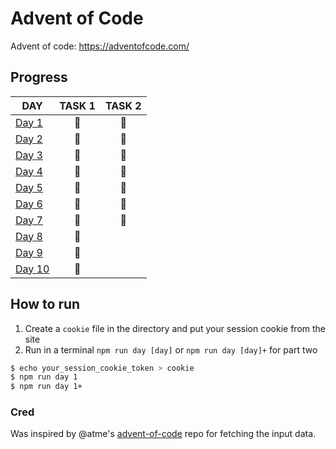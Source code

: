 # Advent of Code

Advent of code: https://adventofcode.com/

## Progress

| DAY                                                                             | TASK 1 | TASK 2 |
| ------------------------------------------------------------------------------- | :----: | :----: |
| [Day 1](https://github.com/kotlinski/advent-of-code/tree/main/src/2021/day-01)  |   🌟   |   🌟   |
| [Day 2](https://github.com/kotlinski/advent-of-code/tree/main/src/2021/day-02)  |   🌟   |   🌟   |
| [Day 3](https://github.com/kotlinski/advent-of-code/tree/main/src/2021/day-03)  |   🌟   |   🌟   |
| [Day 4](https://github.com/kotlinski/advent-of-code/tree/main/src/2021/day-04)  |   🌟   |   🌟   |
| [Day 5](https://github.com/kotlinski/advent-of-code/tree/main/src/2021/day-05)  |   🌟   |   🌟   |
| [Day 6](https://github.com/kotlinski/advent-of-code/tree/main/src/2021/day-06)  |   🌟   |   🌟   |
| [Day 7](https://github.com/kotlinski/advent-of-code/tree/main/src/2021/day-07)  |   🌟   |   🌟   |
| [Day 8](https://github.com/kotlinski/advent-of-code/tree/main/src/2021/day-08)  |   🌟   |        |
| [Day 9](https://github.com/kotlinski/advent-of-code/tree/main/src/2021/day-09)  |   🌟   |        |
| [Day 10](https://github.com/kotlinski/advent-of-code/tree/main/src/2021/day-10) |   🌟   |

## How to run

1. Create a `cookie` file in the directory and put your session cookie from the site
2. Run in a terminal `npm run day [day]` or `npm run day [day]+` for part two

```sh
$ echo your_session_cookie_token > cookie
$ npm run day 1
$ npm run day 1+
```

### Cred

Was inspired by @atme's [advent-of-code](https://github.com/atme/advent-of-code-2021) repo for fetching the input data.
